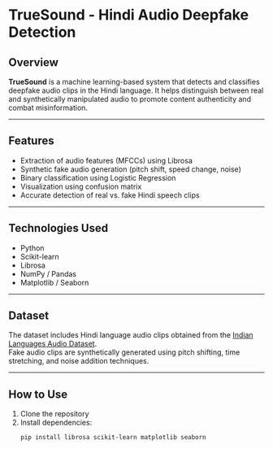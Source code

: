 # TrueSound - Hindi Audio Deepfake Detection

## Overview
**TrueSound** is a machine learning-based system that detects and classifies deepfake audio clips in the Hindi language. It helps distinguish between real and synthetically manipulated audio to promote content authenticity and combat misinformation.

---

## Features
- Extraction of audio features (MFCCs) using Librosa
- Synthetic fake audio generation (pitch shift, speed change, noise)
- Binary classification using Logistic Regression
- Visualization using confusion matrix
- Accurate detection of real vs. fake Hindi speech clips

---

## Technologies Used
- Python
- Scikit-learn
- Librosa
- NumPy / Pandas
- Matplotlib / Seaborn

---

## Dataset
The dataset includes Hindi language audio clips obtained from the [Indian Languages Audio Dataset](https://www.kaggle.com/datasets/hmsolanki/indian-languages-audio-dataset).  
Fake audio clips are synthetically generated using pitch shifting, time stretching, and noise addition techniques.

---

## How to Use
1. Clone the repository
2. Install dependencies:
   ```bash
   pip install librosa scikit-learn matplotlib seaborn

